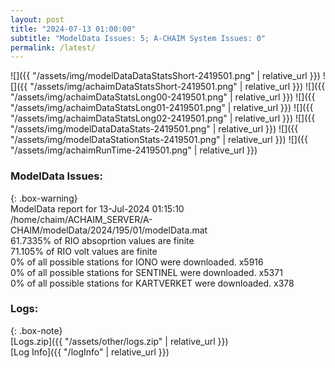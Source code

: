 ```yaml
---
layout: post
title: "2024-07-13 01:00:00"
subtitle: "ModelData Issues: 5; A-CHAIM System Issues: 0"
permalink: /latest/
---
```


![]({{ "/assets/img/modelDataDataStatsShort-2419501.png" | relative_url }})
![]({{ "/assets/img/achaimDataStatsShort-2419501.png" | relative_url }})
![]({{ "/assets/img/achaimDataStatsLong00-2419501.png" | relative_url }})
![]({{ "/assets/img/achaimDataStatsLong01-2419501.png" | relative_url }})
![]({{ "/assets/img/achaimDataStatsLong02-2419501.png" | relative_url }})
![]({{ "/assets/img/modelDataDataStats-2419501.png" | relative_url }})
![]({{ "/assets/img/modelDataStationStats-2419501.png" | relative_url }})
![]({{ "/assets/img/achaimRunTime-2419501.png" | relative_url }})


### ModelData Issues:  
  
{: .box-warning}  
 ModelData report for 13-Jul-2024 01:15:10   
 /home/chaim/ACHAIM_SERVER/A-CHAIM/modelData/2024/195/01/modelData.mat   
 61.7335% of RIO absoprtion values are finite   
 71.105% of RIO volt values are finite   
 0% of all possible stations for IONO were downloaded. x5916   
 0% of all possible stations for SENTINEL were downloaded. x5371   
 0% of all possible stations for KARTVERKET were downloaded. x378   
  


### Logs:  
  
{: .box-note}  
[Logs.zip]({{ "/assets/other/logs.zip" | relative_url }})  
[Log Info]({{ "/logInfo" | relative_url }})  
